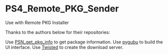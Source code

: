 # PS4_Remote_PKG_Sender
Use with Remote PKG Installer

Thanks to the authors below for their repositories:

Use [PSN_get_pkg_info](https://github.com/windsurfer1122/PSN_get_pkg_info) to get package information.
Use [pygubu](https://github.com/alejandroautalan/pygubu) to build the UI interface.
Use [Twisted](https://github.com/twisted/twisted) to create the download server.
